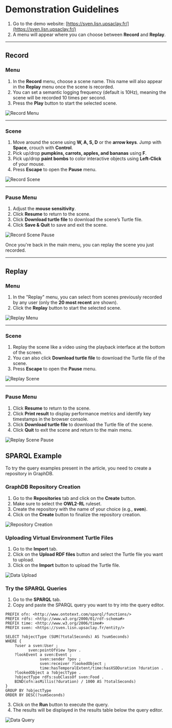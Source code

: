 # Demonstration Guidelines

1. Go to the demo website: [https://sven.lisn.upsaclay.fr/](https://sven.lisn.upsaclay.fr/)
2. A menu will appear where you can choose between **Record** and **Replay**.

---

## Record

### Menu

1. In the **Record** menu, choose a scene name. This name will also appear in the **Replay** menu once the scene is recorded.
2. You can set a semantic logging frequency (default is 10Hz), meaning the scene will be recorded 10 times per second.
3. Press the **Play** button to start the selected scene.

![Record Menu](../../Documentation~/record-menu.png)

---

### Scene

1. Move around the scene using **W, A, S, D** or the **arrow keys**. Jump with **Space**, crouch with **Control**.
2. Pick up/drop **pumpkins, carrots, apples, and bananas** using **F**.
3. Pick up/drop **paint bombs** to color interactive objects using **Left-Click** of your mouse.
4. Press **Escape** to open the **Pause** menu.

![Record Scene](../../Documentation~/record-scene.png)

---

### Pause Menu

1. Adjust the **mouse sensitivity**.
2. Click **Resume** to return to the scene.
3. Click **Download turtle file** to download the scene’s Turtle file.
4. Click **Save & Quit** to save and exit the scene.

![Record Scene Pause](../../Documentation~/record-scene-pause.png)

Once you're back in the main menu, you can replay the scene you just recorded.

---

## Replay

### Menu

1. In the "Replay" menu, you can select from scenes previously recorded by any user (only the **20 most recent** are shown).
2. Click the **Replay** button to start the selected scene.

![Replay Menu](../../Documentation~/replay-menu.png)

---

### Scene

1. Replay the scene like a video using the playback interface at the bottom of the screen.
2. You can also click **Download turtle file** to download the Turtle file of the scene.
3. Press **Escape** to open the **Pause** menu.

![Replay Scene](../../Documentation~/replay-scene.png)

---

### Pause Menu

1. Click **Resume** to return to the scene.
2. Click **Print result** to display performance metrics and identify key timestamps in the browser console.
3. Click **Download turtle file** to download the Turtle file of the scene.
4. Click **Quit** to exit the scene and return to the main menu.

![Replay Scene Pause](../../Documentation~/replay-scene-pause.png)

## SPARQL Example

To try the query examples present in the article, you need to create a repository in GraphDB.

### GraphDB Repository Creation

1. Go to the **Repositories** tab and click on the **Create** button.
2. Make sure to select the **OWL2-RL** ruleset.
3. Create the repository with the name of your choice (e.g., **sven**).
4. Click on the **Create** button to finalize the repository creation.

![Repository Creation](../../Documentation~/sparql-repository-creation.png)

### Uploading Virtual Environment Turtle Files

1. Go to the **Import** tab.
2. Click on the **Upload RDF files** button and select the Turtle file you want to upload.
3. Click on the **Import** button to upload the Turtle file.

![Data Upload](../../Documentation~/sparql-data-upload.png)

### Try the SPARQL Queries

1. Go to the **SPARQL** tab.
2. Copy and paste the SPARQL query you want to try into the query editor.

```sparql
PREFIX ofn: <http://www.ontotext.com/sparql/functions/>
PREFIX rdfs: <http://www.w3.org/2000/01/rdf-schema#>
PREFIX time: <http://www.w3.org/2006/time#>
PREFIX sven: <https://sven.lisn.upsaclay.fr/entity/>

SELECT ?objectType (SUM(?totalSeconds) AS ?sumSeconds)
WHERE {
	?user a sven:User ;
		  sven:pointOfView ?pov .
	?lookEvent a sven:Event ;
			   sven:sender ?pov ;
			   sven:receiver ?lookedObject ;
			   time:hasTemporalExtent/time:hasXSDDuration ?duration .
	?lookedObject a ?objectType .
	?objectType rdfs:subClassOf sven:Food .
	BIND(ofn:asMillis(?duration) / 1000 AS ?totalSeconds)
}
GROUP BY ?objectType
ORDER BY DESC(?sumSeconds)
```

3. Click on the **Run** button to execute the query.
4. The results will be displayed in the results table below the query editor.

![Data Query](../../Documentation~/sparql-data-upload.png)
